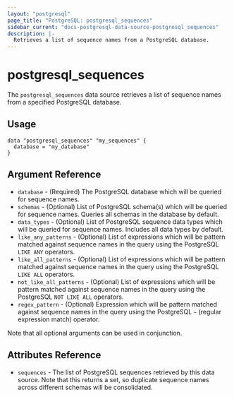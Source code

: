 ```yaml
---
layout: "postgresql"
page_title: "PostgreSQL: postgresql_sequences"
sidebar_current: "docs-postgresql-data-source-postgresql_sequences"
description: |-
  Retrieves a list of sequence names from a PostgreSQL database.
---
```


# postgresql\_sequences

The ``postgresql_sequences`` data source retrieves a list of sequence names from a specified PostgreSQL database.


## Usage

```hcl
data "postgresql_sequences" "my_sequences" {
  database = "my_database"
}

```

## Argument Reference

* `database` - (Required) The PostgreSQL database which will be queried for sequence names.
* `schemas` - (Optional) List of PostgreSQL schema(s) which will be queried for sequence names. Queries all schemas in the database by default.
* `data_types` - (Optional) List of PostgreSQL sequence data types which will be queried for sequence names. Includes all data types by default.
* `like_any_patterns` - (Optional) List of expressions which will be pattern matched against sequence names in the query using the PostgreSQL ``LIKE ANY`` operators. 
* `like_all_patterns` - (Optional) List of expressions which will be pattern matched against sequence names in the query using the PostgreSQL ``LIKE ALL`` operators. 
* `not_like_all_patterns` - (Optional) List of expressions which will be pattern matched against sequence names in the query using the PostgreSQL ``NOT LIKE ALL`` operators. 
* `regex_pattern` - (Optional) Expression which will be pattern matched against sequence names in the query using the PostgreSQL ``~`` (regular expression match) operator.

Note that all optional arguments can be used in conjunction.

## Attributes Reference

* `sequences` - The list of PostgreSQL sequences retrieved by this data source. Note that this returns a set, so duplicate sequence names across different schemas will be consolidated.
